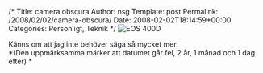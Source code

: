 /*
 Title: camera obscura
 Author: nsg
 Template: post
 Permalink: /2008/02/02/camera-obscura/
 Date: 2008-02-02T18:14:59+00:00
 Categories: Personligt, Teknik
*/
![EOS 400D][1]

Känns om att jag inte behöver säga så mycket mer.  
*(Den uppmärksamma märker att datumet går fel, 2 år, 1 månad och 1 dag efter) *

<small></small>

 [1]: http://junkpile.se/%7Es/wp/wp-content/uploads/2008/02/eosd400exif.png